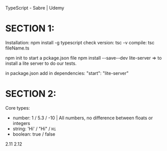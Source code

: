 TypeScript - Sabre | Udemy

SECTION 1:
=================================================================================
Installation:
npm install -g typescript
check version:
tsc -v
compile:
tsc fileName.ts

npm init to start a pckage.json file
npm install --save--dev lite-server => to install a lite server to do our tests.

in package.json add in dependencies: "start": "lite-server"

SECTION 2:
=================================================================================
Core types:
- number: 1 / 5.3 / -10 | All numbers, no difference between floats or integers
- string: 'Hi' / "Hi" / `Hi`
- boolean: true / false

2.11
2.12
